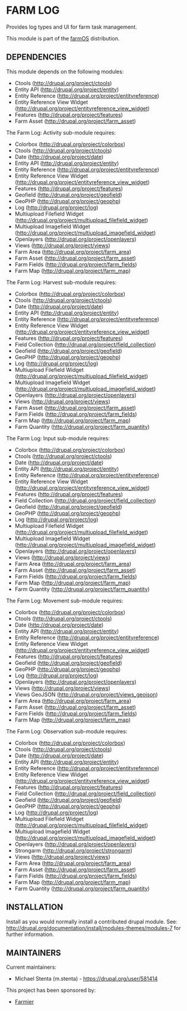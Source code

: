 FARM LOG
========

Provides log types and UI for farm task management.

This module is part of the [farmOS](http://drupal.org/project/farm)
distribution.

DEPENDENCIES
------------

This module depends on the following modules:

 * Ctools (http://drupal.org/project/ctools)
 * Entity API (http://drupal.org/project/entity)
 * Entity Reference (http://drupal.org/project/entityreference)
 * Entity Reference View Widget (http://drupal.org/project/entityreference_view_widget)
 * Features (http://drupal.org/project/features)
 * Farm Asset (http://drupal.org/project/farm_asset)

The Farm Log: Activity sub-module requires:

 * Colorbox (http://drupal.org/project/colorbox)
 * Ctools (http://drupal.org/project/ctools)
 * Date (http://drupal.org/project/date)
 * Entity API (http://drupal.org/project/entity)
 * Entity Reference (http://drupal.org/project/entityreference)
 * Entity Reference View Widget (http://drupal.org/project/entityreference_view_widget)
 * Features (http://drupal.org/project/features)
 * Geofield (http://drupal.org/project/geofield)
 * GeoPHP (http://drupal.org/project/geophp)
 * Log (http://drupal.org/project/log)
 * Multiupload Filefield Widget (http://drupal.org/project/multiupload_filefield_widget)
 * Multiupload Imagefield Widget (http://drupal.org/project/multiupload_imagefield_widget)
 * Openlayers (http://drupal.org/project/openlayers)
 * Views (http://drupal.org/project/views)
 * Farm Area (http://drupal.org/project/farm_area)
 * Farm Asset (http://drupal.org/project/farm_asset)
 * Farm Fields (http://drupal.org/project/farm_fields)
 * Farm Map (http://drupal.org/project/farm_map)

The Farm Log: Harvest sub-module requires:

  * Colorbox (http://drupal.org/project/colorbox)
  * Ctools (http://drupal.org/project/ctools)
  * Date (http://drupal.org/project/date)
  * Entity API (http://drupal.org/project/entity)
  * Entity Reference (http://drupal.org/project/entityreference)
  * Entity Reference View Widget (http://drupal.org/project/entityreference_view_widget)
  * Features (http://drupal.org/project/features)
  * Field Collection (http://drupal.org/project/field_collection)
  * Geofield (http://drupal.org/project/geofield)
  * GeoPHP (http://drupal.org/project/geophp)
  * Log (http://drupal.org/project/log)
  * Multiupload Filefield Widget (http://drupal.org/project/multiupload_filefield_widget)
  * Multiupload Imagefield Widget (http://drupal.org/project/multiupload_imagefield_widget)
  * Openlayers (http://drupal.org/project/openlayers)
  * Views (http://drupal.org/project/views)
  * Farm Asset (http://drupal.org/project/farm_asset)
  * Farm Fields (http://drupal.org/project/farm_fields)
  * Farm Map (http://drupal.org/project/farm_map)
  * Farm Quantity (http://drupal.org/project/farm_quantity)

The Farm Log: Input sub-module requires:

  * Colorbox (http://drupal.org/project/colorbox)
  * Ctools (http://drupal.org/project/ctools)
  * Date (http://drupal.org/project/date)
  * Entity API (http://drupal.org/project/entity)
  * Entity Reference (http://drupal.org/project/entityreference)
  * Entity Reference View Widget (http://drupal.org/project/entityreference_view_widget)
  * Features (http://drupal.org/project/features)
  * Field Collection (http://drupal.org/project/field_collection)
  * Geofield (http://drupal.org/project/geofield)
  * GeoPHP (http://drupal.org/project/geophp)
  * Log (http://drupal.org/project/log)
  * Multiupload Filefield Widget (http://drupal.org/project/multiupload_filefield_widget)
  * Multiupload Imagefield Widget (http://drupal.org/project/multiupload_imagefield_widget)
  * Openlayers (http://drupal.org/project/openlayers)
  * Views (http://drupal.org/project/views)
  * Farm Area (http://drupal.org/project/farm_area)
  * Farm Asset (http://drupal.org/project/farm_asset)
  * Farm Fields (http://drupal.org/project/farm_fields)
  * Farm Map (http://drupal.org/project/farm_map)
  * Farm Quantity (http://drupal.org/project/farm_quantity)
  
The Farm Log: Movement sub-module requires:

  * Colorbox (http://drupal.org/project/colorbox)
  * Ctools (http://drupal.org/project/ctools)
  * Date (http://drupal.org/project/date)
  * Entity API (http://drupal.org/project/entity)
  * Entity Reference (http://drupal.org/project/entityreference)
  * Entity Reference View Widget (http://drupal.org/project/entityreference_view_widget)
  * Features (http://drupal.org/project/features)
  * Geofield (http://drupal.org/project/geofield)
  * GeoPHP (http://drupal.org/project/geophp)
  * Log (http://drupal.org/project/log)
  * Openlayers (http://drupal.org/project/openlayers)
  * Views (http://drupal.org/project/views)
  * Views GeoJSON (http://drupal.org/project/views_geojson)
  * Farm Area (http://drupal.org/project/farm_area)
  * Farm Asset (http://drupal.org/project/farm_asset)
  * Farm Fields (http://drupal.org/project/farm_fields)
  * Farm Map (http://drupal.org/project/farm_map)
  
The Farm Log: Observation sub-module requires:

  * Colorbox (http://drupal.org/project/colorbox)
  * Ctools (http://drupal.org/project/ctools)
  * Date (http://drupal.org/project/date)
  * Entity API (http://drupal.org/project/entity)
  * Entity Reference (http://drupal.org/project/entityreference)
  * Entity Reference View Widget (http://drupal.org/project/entityreference_view_widget)
  * Features (http://drupal.org/project/features)
  * Field Collection (http://drupal.org/project/field_collection)
  * Geofield (http://drupal.org/project/geofield)
  * GeoPHP (http://drupal.org/project/geophp)
  * Log (http://drupal.org/project/log)
  * Multiupload Filefield Widget (http://drupal.org/project/multiupload_filefield_widget)
  * Multiupload Imagefield Widget (http://drupal.org/project/multiupload_imagefield_widget)
  * Openlayers (http://drupal.org/project/openlayers)
  * Strongarm (http://drupal.org/project/strongarm)
  * Views (http://drupal.org/project/views)
  * Farm Area (http://drupal.org/project/farm_area)
  * Farm Asset (http://drupal.org/project/farm_asset)
  * Farm Fields (http://drupal.org/project/farm_fields)
  * Farm Map (http://drupal.org/project/farm_map)
  * Farm Quantity (http://drupal.org/project/farm_quantity)

INSTALLATION
------------

Install as you would normally install a contributed drupal module. See:
http://drupal.org/documentation/install/modules-themes/modules-7 for further
information.

MAINTAINERS
-----------

Current maintainers:
 * Michael Stenta (m.stenta) - https://drupal.org/user/581414

This project has been sponsored by:
 * [Farmier](http://farmier.com)
